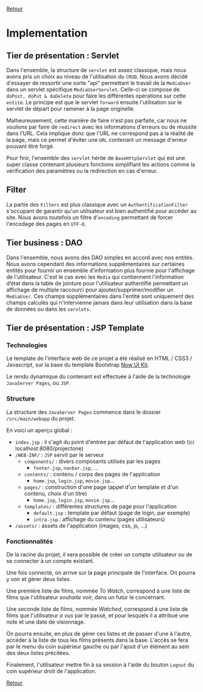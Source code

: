 [Retour](../README.md)


# Implementation

## Tier de présentation : Servlet

Dans l'ensemble, la structure de `servlet` est assez classique, mais nous avons pris un choix au niveau de l'utilisation du `CRUD`.
Nous avons décidé d'essayer de ressortir une sorte "api" permettant le travail de la `MediaUser` dans un servlet spécifique `MediaUserServlet`.
Celle-ci se compose de `doPost, doPut & doDelete` pour faire les différentes opérations sur cette `entité`.
Le principe est que le servlet `forward` ensuite l'utilisation sur le servlet de départ pour ramener à la page originelle.

Malheureusement, cette manière de faire n'est pas parfaite, car nous ne voulions par faire de `redirect` avec les informations d'erreurs ou de réussite dans l'URL.
Cela implique donc que l'URL ne correspond pas à la réalité de la page, mais ce permet d'éviter une `URL` contenant un message d'erreur pouvant être forgé.

Pour finir, l'ensemble des `servlet` hérite de `BaseHttpServlet` qui est une super classe contenant plusieurs fonctions simplifiant les actions comme la vérification des paramètres ou la redirection en cas d'erreur.

## Filter

La partie des `Filters` est plus classique avec un `AuthentificationFilter` s'occupant de garantir qu'un utilisateur est bien authentifié pour accéder au site.
Nous avons toutefois un filtre d'`encoding` permettant de forcer l'encodage des pages en `UTF-8`.

## Tier business : DAO

Dans l'ensemble, nous avons des DAO simples en accord avec nos entités.
Nous avons cependant des informations supplémentaires sur certaines entités pour fournir un ensemble d'information plus fournie pour l'affichage de l'utilisateur.
C'est le cas avec les `Media` qui contiennent l'information d’état dans la table de jointure pour l'utilisateur authentifié permettant un affichage de multiple raccourci pour ajouter/supprimer/modifier un `MediaUser`.
Ces champs supplémentaires dans l'entité sont uniquement des champs calculés qui n'intervienne jamais dans leur utilisation dans la base de données ou dans les `servlets`.

## Tier de présentation : JSP Template

### Technologies

Le template de l'interface web de ce projet a été réalisé en HTML / CSS3 / Javascript, sur la base du template Bootstrap [Now UI Kit](https://demos.creative-tim.com/now-ui-kit/index.html).

Le rendu dynamique du contenant est effectuée à l'aide de la technologie `JavaServer Pages`, ou `JSP`.

### Structure

La structure des `JavaServer Pages` commence dans le dossier `/src/main/webapp` du projet.

En voici un aperçu global :

- `index.jsp` : il s'agit du point d'entrée par défaut de l'application web (ici localhost:8080/projectone)
- `/WEB-INF/` : `JSP` servit par le serveur
    - `components/` : divers composants utilisés par les pages
        - `footer.jsp`, `navbar.jsp`, ...
    - `contents/` : contenu / corps des pages de l'application
        - `home.jsp`, `login.jsp`, `movie.jsp`...
    - `pages/` : construction d'une page (appel d'un template et d'un contenu, choix d'un titre)
        - `home.jsp`, `login.jsp`, `movie.jsp`...
    - `templates/` : différentes structures de page pour l'application
        - `default.jsp` : template par défaut (page de login, par exemple)
        - `intra.jsp` : affichage du contenu (pages utilisateurs)
- `/assets/` : assets de l'application (images, css, js, ...)

### Fonctionnalités

De la racine du projet, il sera possible de créer un compte utilisateur ou de se connecter à un compte existant.

Une fois connecté, on arrive sur la page principale de l'interface.
On pourra y voir et gérer deux listes.

Une première liste de films, nommée *To Watch*, correspond à une liste de films que l'utilisateur *souhaite* voir, dans un futur le concernant.

Une seconde liste de films, nommée *Watched*, correspond à une liste de films que l'utilisateur *a vus* par le passé, et pour lesquels il a attribué une note et une date de visionnage.

On pourra ensuite, en plus de gérer ces listes et de passer d'une à l'autre, accéder à la liste de tous les films présents dans la base.
L'accès se fera par le menu du coin supérieur gauche ou par l'ajout d'un élément au sein des deux listes précitées.

Finalement, l'utilisateur mettre fin à sa session à l'aide du bouton `Logout` du coin supérieur droit de l'application.


[Retour](../README.md)
